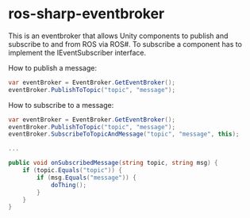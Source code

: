 # ros-sharp-eventbroker
This is an eventbroker that allows Unity components to publish and subscribe to and from ROS via ROS#.
To subscribe a component has to implement the IEventSubscriber interface.

How to publish a message:
```C#
var eventBroker = EventBroker.GetEventBroker();
eventBroker.PublishToTopic("topic", "message");
```

How to subscribe to a message:
```C#
var eventBroker = EventBroker.GetEventBroker();
eventBroker.PublishToTopic("topic", "message");
eventBroker.SubscribeToTopicAndMessage("topic", "message", this);

...

public void onSubscribedMessage(string topic, string msg) {
    if (topic.Equals("topic")) {
        if (msg.Equals("message")) {
            doThing();
        }
    }
}
```
